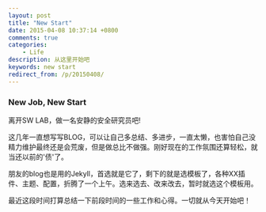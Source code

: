 ```yaml
---
layout: post
title: "New Start"
date: 2015-04-08 10:37:14 +0800
comments: true
categories:
    - Life
description: 从这里开始吧 
keywords: new start
redirect_from: /p/20150408/
---
```


### New Job, New Start

离开SW LAB，做一名安静的安全研究员吧!

这几年一直想写写BLOG，可以让自己多总结、多进步，一直太懒，也害怕自己没精力维护最终还是会荒废，但是做总比不做强。刚好现在的工作氛围还算轻松，就当还以前的'债'了。

朋友的blog也是用的Jekyll，首选就是它了，剩下的就是选模板了，各种XX插件、主题、配置，折腾了一个上午。选来选去、改来改去，暂时就选这个模板用。

最近这段时间打算总结一下前段时间的一些工作和心得。一切就从今天开始吧！



